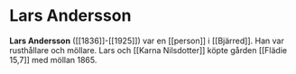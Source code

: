 # Lars Andersson

**Lars Andersson** ([[1836]]-[[1925]]) var en [[person]] i [[Bjärred]]. Han var rusthållare och möllare. Lars och [[Karna Nilsdotter]] köpte gården [[Flädie 15,7]] med möllan 1865.

